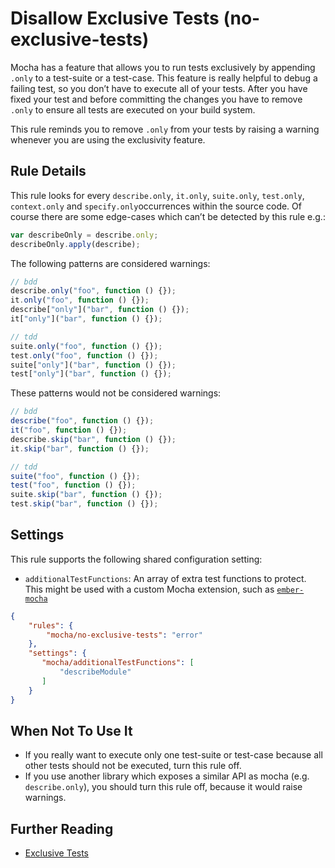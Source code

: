 # Disallow Exclusive Tests (no-exclusive-tests)

Mocha has a feature that allows you to run tests exclusively by appending `.only` to a test-suite or a test-case.
This feature is really helpful to debug a failing test, so you don’t have to execute all of your tests.
After you have fixed your test and before committing the changes you have to remove `.only` to ensure all tests are executed on your build system.

This rule reminds you to remove `.only` from your tests by raising a warning whenever you are using the exclusivity feature.

## Rule Details

This rule looks for every `describe.only`, `it.only`, `suite.only`, `test.only`, `context.only` and `specify.only`occurrences within the source code.
Of course there are some edge-cases which can’t be detected by this rule e.g.:

```js
var describeOnly = describe.only;
describeOnly.apply(describe);
```

The following patterns are considered warnings:

```js
// bdd
describe.only("foo", function () {});
it.only("foo", function () {});
describe["only"]("bar", function () {});
it["only"]("bar", function () {});

// tdd
suite.only("foo", function () {});
test.only("foo", function () {});
suite["only"]("bar", function () {});
test["only"]("bar", function () {});

```

These patterns would not be considered warnings:

```js
// bdd
describe("foo", function () {});
it("foo", function () {});
describe.skip("bar", function () {});
it.skip("bar", function () {});

// tdd
suite("foo", function () {});
test("foo", function () {});
suite.skip("bar", function () {});
test.skip("bar", function () {});
```

## Settings

This rule supports the following shared configuration setting:

* `additionalTestFunctions`: An array of extra test functions to protect.  This might be used with a custom Mocha extension, such as [`ember-mocha`](https://github.com/switchfly/ember-mocha)

```json
{
    "rules": {
        "mocha/no-exclusive-tests": "error"
    },
    "settings": {
       "mocha/additionalTestFunctions": [
           "describeModule"
       ]
    }
}
```

## When Not To Use It

* If you really want to execute only one test-suite or test-case because all other tests should not be executed, turn this rule off.
* If you use another library which exposes a similar API as mocha (e.g. `describe.only`), you should turn this rule off, because it would raise warnings.

## Further Reading

* [Exclusive Tests](http://mochajs.org/#exclusive-tests)
